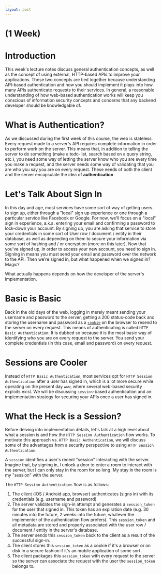 ```yaml
---
layout: post
---
```


# (1 Week)

# Introduction

This week's lecture notes discuss general authentication concepts, as well
as the concept of using external, HTTP-based APIs to improve your applications.
These two concepts are tied together because understanding API-based
authentication and how you should implement it plays into how many APIs
authenticate requests to their services.  In general, a reasonable understanding
of how web-based authentication works will keep you conscious of information
security concepts and concerns that any backend developer should be knowledgable of.

# What is Authentication?

As we discussed during the first week of this course, the web is stateless.
Every request made to a server's API requires complete information in order to
perform work on the server.  This means that, in addition to telling the server
to do something (make a todo-list, search based on a query string, etc.), you
need some way of letting the server know who you are every time you make a
request, and the server needs some way of validating that you are who you say
you are on every request.  These needs of both the client and the server
encapsulate the idea of **authentication**.  

# Let's Talk About Sign In

In this day and age, most services have some sort of way of getting users to sign up,
either through a "local" sign up experience or one through a particular service like
Facebook or Google.  For now, we'll focus on a "local" sign in experience, a.k.a.
entering your email and confirming a password to lock-down your account.  By signing up,
you are asking that service to store your credentials in some sort of User row / document / entity
in their database, as well as depending on them to secure your information via some
sort of hashing and / or encryption (more on this later).  Now that you've signed up,
in order to access your new account, you need to sign in.  Signing in means you
must send your email and password over the network to the API.  Then we're signed in,
but what happened when we signed in?  Magic?

What actually happens depends on how the developer of the server's implementation.

# Basic is Basic

Back in the old days of the web, logging in merely meant sending your username and
password to the server, getting a 200 status-code back and storing the username
and password as a [`cookie`](http://www.pctools.com/security-news/what-are-browser-cookies/)
on the browser to resend to the server on every request.  This means of
authenticating is called `HTTP Basic Authentication`.  It is dubbed so because it
is the most basic way of identifying who you are on every request to the server.  You
send your complete credentials (in this case, email and password) on every request.

# Sessions are Cooler

Instead of `HTTP Basic Authentication`, most services opt for `HTTP Session Authentication`
after a user has signed in, which is a lot more secure while operating
on the present day `www`, where several web-based security exploits exist.  We will
be discussing `session`-based authentication and an implementation strategy for securing
your APIs once a user has signed in.  

# What the Heck is a Session?

Before delving into implementation details, let's talk at a high level about what a session
is and how the `HTTP Session Authentication` flow works.  To motivate this approach vs.
`HTTP Basic Authentication`, we will discuss some of the advantages from a security perspective
to using `HTTP Session Authentication`.  

A `session` identifies a user's recent "session" interacting with the server.  Imagine that,
by signing in, I unlock a door to enter a room to interact with the server, but I can only
stay in the room for so long.  My stay in the room is my "session" with the server.  

The `HTTP Session Authentication` flow is as follows:

1. The client (iOS / Android app, browser) authenticates (signs in) with its credentials (e.g. username
and password)
2. The server validates the sign-in attempt and generates a `session_token` for the user that
signed in.  This token has an expiration date (e.g. 30 minutes into the future, 2 weeks into the future,
whatever the implementer of the authentication flow prefers).  This `session_token` and all metadata
are stored and properly associated with the user row / document / entity in the server's database.
3. The server sends this `session_token` back to the client as a result of the successful sign-in.
4. The client stores this `session_token` as a cookie if it's a browser or on disk in a
secure fashion if it's an mobile application of some sort.
5. The client packages this `session_token` with every request to the server so the server
can associate the request with the user the `session_token` belongs to.
